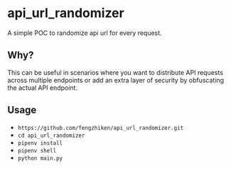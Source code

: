 # api_url_randomizer

A simple POC to randomize api url for every request.

## Why?

This can be useful in scenarios where you want to distribute API requests across multiple endpoints or add an extra layer of security by obfuscating the actual API endpoint.

## Usage

- `https://github.com/fengzhiken/api_url_randomizer.git`
- `cd api_url_randomizer`
- `pipenv install`
- `pipenv shell`
- `python main.py`
